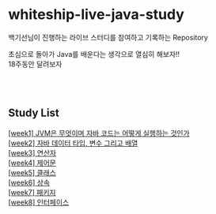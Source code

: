 # whiteship-live-java-study  

백기선님이 진행하는 라이브 스터디를 참여하고 기록하는 Repository  

초심으로 돌아가 Java를 배운다는 생각으로 열심히 해보자!!  
18주동안 달려보자  

</br> </br>

## Study List
[[week1] JVM은 무엇이며 자바 코드는 어떻게 실행하는 것인가](https://github.com/garlickim/whiteship-live-java-study/blob/main/%5Bweek1%5D%20JVM%EC%9D%80%20%EB%AC%B4%EC%97%87%EC%9D%B4%EB%A9%B0%20%EC%9E%90%EB%B0%94%20%EC%BD%94%EB%93%9C%EB%8A%94%20%EC%96%B4%EB%96%BB%EA%B2%8C%20%EC%8B%A4%ED%96%89%ED%95%98%EB%8A%94%20%EA%B2%83%EC%9D%B8%EA%B0%80.md)  
[[week2] 자바 데이터 타입, 변수 그리고 배열](https://github.com/garlickim/whiteship-live-java-study/blob/main/%5Bweek2%5D%20%EC%9E%90%EB%B0%94%20%EB%8D%B0%EC%9D%B4%ED%84%B0%20%ED%83%80%EC%9E%85%2C%20%EB%B3%80%EC%88%98%20%EA%B7%B8%EB%A6%AC%EA%B3%A0%20%EB%B0%B0%EC%97%B4.md)  
[[week3] 연산자](https://github.com/garlickim/whiteship-live-java-study/blob/main/%5Bweek3%5D%20%EC%97%B0%EC%82%B0%EC%9E%90.md)  
[[week4] 제어문](https://github.com/garlickim/whiteship-live-java-study/blob/main/%5Bweek4%5D%20%EC%A0%9C%EC%96%B4%EB%AC%B8.md)  
[[week5] 클래스](https://github.com/garlickim/whiteship-live-java-study/blob/main/%5Bweek5%5D%20%ED%81%B4%EB%9E%98%EC%8A%A4.md)  
[[week6] 상속](https://github.com/garlickim/whiteship-live-java-study/blob/main/%5Bweek6%5D%20%EC%83%81%EC%86%8D.md)  
[[week7] 패키지](https://github.com/garlickim/whiteship-live-java-study/blob/main/%5Bweek7%5D%20%ED%8C%A8%ED%82%A4%EC%A7%80.md)  
[[week8] 인터페이스](https://github.com/garlickim/whiteship-live-java-study/blob/main/%5Bweek8%5D%20%EC%9D%B8%ED%84%B0%ED%8E%98%EC%9D%B4%EC%8A%A4.md)  
